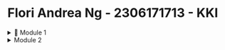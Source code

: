 
# Flori Andrea Ng - 2306171713 - KKI
<details>
<summary> 🔖 Module 1 </summary>
  
### 📌 Reflection 1

#### You already implemented two new features using Spring Boot. Check again your source code and evaluate the coding standards that you have learned in this module. Write clean code principles and secure coding practices that have been applied to your code.  If you find any mistake in your source code, please explain how to improve your code. Please write your reflection inside the repository's README.md file.

The coding standards that I have learned and implemented in this exercise are readability, reliability and reusability. By using a UUID for product id's during product creation, the program becomes more reliable and secure because the id's are unique and not simply enumerated by incrementing the value. This also helps the product become more reusable when implementing editing and deletion because we can simply fetch the UUID of the product that we want to edit/delete. I also did my best to make the code readable by putting simple, descriptive names for the variables. In addition, I keep the formatting consistent with the same amount of coding style and indentation. The functions are also kept short and concise so that they only focus on a single task. 

### 📌 Reflection 2

#### After writing the unit test, how do you feel? How many unit tests should be made in a class? How to make sure that our unit tests are enough to verify our program? It would be good if you learned about code coverage. Code coverage is a metric that can help you understand how much of your source is tested. If you have 100% code coverage, does that mean your code has no bugs or errors?

After writing the unit test, I feel relieved because I put in a lot of work into configuring how they work. We can make sure that our unit tests are enough to verify our program by writing separate unit cases for the failures and successes of each of our functions. To help with this, we can use certain tools to receive a metric called code coverage, which helps to check what percentage of lines in our program is covered by our unit tests. For example, a 50% code coverage means that 50% of the lines in our program are covered by our unit tests. Even if we have 100% code coverage for example, our code may still have bugs and errors. Code coverage only measures the percentage of code that is executed by tests, but it does not check whether the tests can catch all the possible issues with our code. It also doesn't help in measuring the quality of our code, plus logic errors and edge cases might still go unnoticed.

#### Suppose that after writing the CreateProductFunctionalTest.java along with the corresponding test case, you were asked to create another functional test suite that verifies the number of items in the product list. You decided to create a new Java class similar to the prior functional test suites with the same setup procedures and instance variables. What do you think about the cleanliness of the code of the new functional test suite? Will the new code reduce the code quality? Identify the potential clean code issues, explain the reasons, and suggest possible improvements to make the code cleaner! Please write your reflection inside the repository's README.md file.

If I made a new functional test suite in addition to CreateProductFunctionalTest.java, where there would be a lot of code duplication in terms of setup procedures and initializing variables, then it would dirty the code. This is because it would go against clean coding principles, specifically in the DRY rule (Don't Repeat Yourself). The maintenance of such code would be a lot more time-consuming and it would reduce the code quality. For example, if I wanted to change the instance variables, I'd have to implement the changes in both the test suites. To avoid repetition, we could instead make a base test class for the common set-up procedures. Our product-creation test suite and item-counting test suite could then extend the base test class so they inherit the same set-up and instance variables. 
</details>

<details>
  <summary> Module 2 </summary>

 ### Reflection 1 
 1. I fixed one of the code quality fixes highlighted by Sonarcloud by omitting the use of 'public' keyword in the test files within the controller directory. According to SonarCloud, this was a code quality issue because JUnit 5 no longer requires the use of the 'public' keyword. This change has been implemented since the JUnit 5 default access modifier has been changed to package-private. In a stack overflow forum I found, Sam Branner, part of the JUnit 5 maintanence team says this is because the team believes in the principle of "less is more" when it comes to coding. Apart from that, I also added an assertion to the test in EshopApplicationTests.java as recommended by SonarCloud.

 2. The CI/CD workflows I've implemented has met the defintion of Continuous Integration and Continuous Deployment. With the github workflow scripts in my code, when a push happens, the code is immediately tested and analyzed for code smells (continuous integration). I have also put my repository on Koyeb and set it to auto-deploy (continuous  deployment). However, this was done without a script on my github workflows directory. This is due to the limitation of Koyeb's free plan, as discussed in the helpdesk of the AdvProg discord. 

</details>
